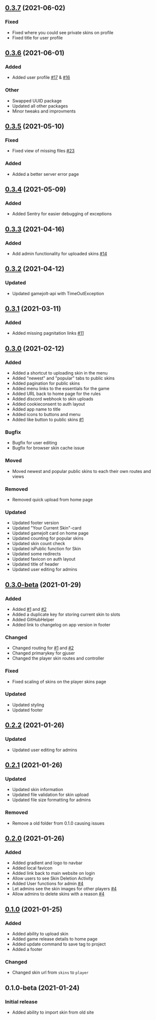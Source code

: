 
<a name="0.3.7"></a>
## [0.3.7](https://github.com/P3D-Legacy/skin.pokemon3d.net/compare/0.3.6...0.3.7) (2021-06-02)

### Fixed
* Fixed where you could see private skins on profile
* Fixed title for user profile

<a name="0.3.6"></a>
## [0.3.6](https://github.com/P3D-Legacy/skin.pokemon3d.net/compare/0.3.5...0.3.6) (2021-06-01)

### Added

* Added user profile [#17](https://github.com/P3D-Legacy/skin.pokemon3d.net/issues/17) & [#16](https://github.com/P3D-Legacy/skin.pokemon3d.net/issues/16)

### Other
* Swapped UUID package
* Updated all other packages
* Minor tweaks and improvments

<a name="0.3.5"></a>
## [0.3.5](https://github.com/P3D-Legacy/skin.pokemon3d.net/compare/0.3.4...0.3.5) (2021-05-10)

### Fixed

* Fixed view of missing files  [#23](https://github.com/P3D-Legacy/skin.pokemon3d.net/issues/23)

### Added

* Added a better server error page

<a name="0.3.4"></a>
## [0.3.4](https://github.com/P3D-Legacy/skin.pokemon3d.net/compare/0.3.3...0.3.4) (2021-05-09)

### Added

* Added Sentry for easier debugging of exceptions

<a name="0.3.3"></a>
## [0.3.3](https://github.com/P3D-Legacy/skin.pokemon3d.net/compare/0.3.2...0.3.3) (2021-04-16)

### Added

* Add admin functionality for uploaded skins [#14](https://github.com/P3D-Legacy/skin.pokemon3d.net/issues/14)


<a name="0.3.2"></a>
## [0.3.2](https://github.com/P3D-Legacy/skin.pokemon3d.net/compare/0.3.1...0.3.2) (2021-04-12)

### Updated

* Updated gamejolt-api with TimeOutException


<a name="0.3.1"></a>
## [0.3.1](https://github.com/P3D-Legacy/skin.pokemon3d.net/compare/0.3.0...0.3.1) (2021-03-11)

### Added

* Added missing pagnitation links [#11](https://github.com/P3D-Legacy/skin.pokemon3d.net/issues/11)


<a name="0.3.0"></a>
## [0.3.0](https://github.com/P3D-Legacy/skin.pokemon3d.net/compare/0.3.0-beta...0.3.0) (2021-02-12)

### Added

* Added a shortcut to uploading skin in the menu
* Added "newest" and "popular" tabs to public skins
* Added pagination for public skins
* Added menu links to the essentials for the game
* Added URL back to home page for the rules
* Added discord webhook to skin uploads
* Added cookieconsent to auth layout
* Added app name to title
* Added icons to buttons and menu
* Added like button to public skins [#1](https://github.com/P3D-Legacy/skin.pokemon3d.net/issues/1)

### Bugfix

* Bugfix for user editing
* Bugfix for browser skin cache issue

### Moved

* Moved newest and popular public skins to each their own routes and views

### Removed

* Removed quick upload from home page

### Updated

* Updated footer version
* Updated "Your Current Skin"-card
* Updated gamejolt card on home page
* Updated counting for popular skins
* Updated skin count check
* Updated isPublic function for Skin
* Updated some redirects
* Updated favicon on auth layout
* Updated title of header
* Updated user editing for admins


<a name="0.3.0-beta"></a>
## [0.3.0-beta](https://github.com/P3D-Legacy/skin.pokemon3d.net/compare/0.2.2...0.3.0-beta) (2021-01-29)

### Added

* Added [#1](https://github.com/P3D-Legacy/skin.pokemon3d.net/issues/1) and [#2](https://github.com/P3D-Legacy/skin.pokemon3d.net/issues/2)
* Added a duplicate key for storing current skin to slots
* Added GitHubHelper
* Added link to changelog on app version in footer

### Changed

* Changed routing for [#1](https://github.com/P3D-Legacy/skin.pokemon3d.net/issues/1) and [#2](https://github.com/P3D-Legacy/skin.pokemon3d.net/issues/2)
* Changed primarykey for gjuser
* Changed the player skin routes and controller

### Fixed

* Fixed scaling of skins on the player skins page

### Updated

* Updated styling
* Updated footer

<a name="0.2.2"></a>
## [0.2.2](https://github.com/P3D-Legacy/skin.pokemon3d.net/compare/0.2.1...0.2.2) (2021-01-26)

### Updated

* Updated user editing for admins


<a name="0.2.1"></a>
## [0.2.1](https://github.com/P3D-Legacy/skin.pokemon3d.net/compare/0.2.0...0.2.1) (2021-01-26)

### Updated

* Updated skin information
* Updated file validation for skin upload
* Updated file size formatting for admins

### Removed
* Remove a old folder from 0.1.0 causing issues


<a name="0.2.0"></a>
## [0.2.0](https://github.com/P3D-Legacy/skin.pokemon3d.net/compare/0.1.0...0.2.0) (2021-01-26)

### Added

* Added gradient and logo to navbar
* Added local favicon
* Added link back to main website on login
* Allow users to see Skin Deletion Activity
* Added User functions for admin [#4](https://github.com/P3D-Legacy/skin.pokemon3d.net/issues/4)
* Let admins see the skin images for other players [#4](https://github.com/P3D-Legacy/skin.pokemon3d.net/issues/4)
* Allow admins to delete skins with a reason [#4](https://github.com/P3D-Legacy/skin.pokemon3d.net/issues/4)


<a name="0.1.0"></a>
## [0.1.0](https://github.com/P3D-Legacy/skin.pokemon3d.net/compare/0.1.0-beta...0.1.0) (2021-01-25)

### Added

* Added ability to upload skin
* Added game release details to home page
* Added update command to save tag to project
* Added a footer

### Changed

* Changed skin url from `skins` to `player`


<a name="0.1.0-beta"></a>
## 0.1.0-beta (2021-01-24)

### Initial release

* Added ability to import skin from old site